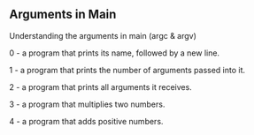 Arguments in Main
-----------------
Understanding the arguments in main (argc & argv)

0 - a program that prints its name, followed by a new line.

1 - a program that prints the number of arguments passed into it.

2 - a program that prints all arguments it receives.

3 - a program that multiplies two numbers.

4 - a program that adds positive numbers.
